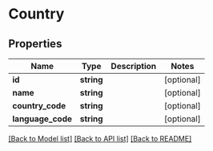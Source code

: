# Country

## Properties

 Name              | Type       | Description | Notes      
-------------------|------------|-------------|------------
 **id**            | **string** |             | [optional] 
 **name**          | **string** |             | [optional] 
 **country_code**  | **string** |             | [optional] 
 **language_code** | **string** |             | [optional] 

[[Back to Model list]](../README.md#documentation-for-models) [[Back to API list]](../README.md#documentation-for-api-endpoints) [[Back to README]](../README.md)


